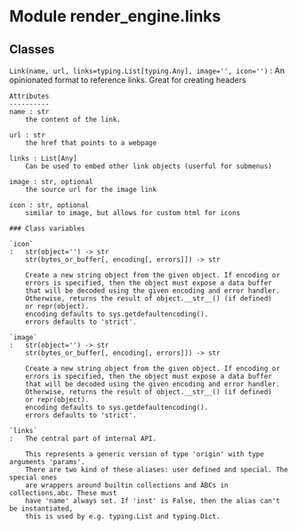Module render_engine.links
==========================

Classes
-------

`Link(name, url, links=typing.List[typing.Any], image='', icon='')`
:   An opinionated format to reference links. Great for creating headers
    
    Attributes
    ----------
    name : str
        the content of the link. 
    
    url : str
        the href that points to a webpage
    
    links : List[Any]
        Can be used to embed other link objects (userful for submenus)
    
    image : str, optional
        the source url for the image link
    
    icon : str, optional
        similar to image, but allows for custom html for icons

    ### Class variables

    `icon`
    :   str(object='') -> str
        str(bytes_or_buffer[, encoding[, errors]]) -> str
        
        Create a new string object from the given object. If encoding or
        errors is specified, then the object must expose a data buffer
        that will be decoded using the given encoding and error handler.
        Otherwise, returns the result of object.__str__() (if defined)
        or repr(object).
        encoding defaults to sys.getdefaultencoding().
        errors defaults to 'strict'.

    `image`
    :   str(object='') -> str
        str(bytes_or_buffer[, encoding[, errors]]) -> str
        
        Create a new string object from the given object. If encoding or
        errors is specified, then the object must expose a data buffer
        that will be decoded using the given encoding and error handler.
        Otherwise, returns the result of object.__str__() (if defined)
        or repr(object).
        encoding defaults to sys.getdefaultencoding().
        errors defaults to 'strict'.

    `links`
    :   The central part of internal API.
        
        This represents a generic version of type 'origin' with type arguments 'params'.
        There are two kind of these aliases: user defined and special. The special ones
        are wrappers around builtin collections and ABCs in collections.abc. These must
        have 'name' always set. If 'inst' is False, then the alias can't be instantiated,
        this is used by e.g. typing.List and typing.Dict.